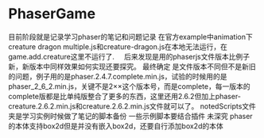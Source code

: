 # PhaserGame
目前阶段就是记录学习phaser的笔记和问题记录
在官方example中animation下creature dragon multiple.js和creature-dragon.js在本地无法运行，在 game.add.creature这里不运行了.      后来发现是用的phaserjs文件版本比例子新，新版本中同样效果如何实现还要探究。 最终确定 是文件版本不同但不是新旧的问题，例子用的是phaser.2.4.7.complete.min.js，试验的时候用的是phaser_2_6_2.min.js，关键不是2××这个版本号，而是complete，每一版本的complete版都是比单纯版整合了更多的东西，这里还用2.6.2但加上phaser-creature.2.6.2.min.js和creature.2.6.2.min.js文件就可以了。
notedScripts文件夹是学习实例时候做了笔记的脚本备份
一些示例脚本要结合插件 未深究
phaser的本体支持box2d但是并没有嵌入box2d，还要自行添加box2d的本体
